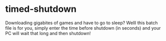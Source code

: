 # timed-shutdown
Downloading gigabites of games and have to go to sleep? Welll this batch file is for you, simply enter the time before shutdown (in seconds) and your PC will wait that long and then shutdown!
